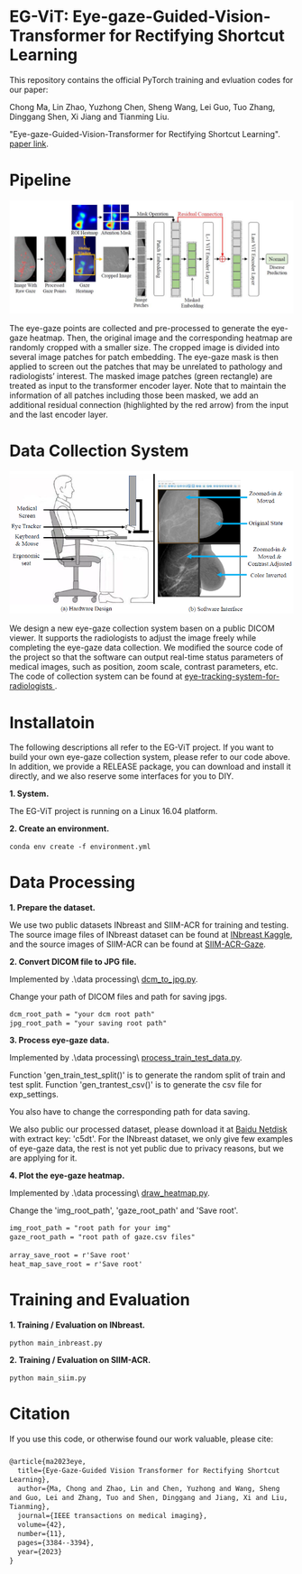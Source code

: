 # EG-ViT: Eye-gaze-Guided-Vision-Transformer for Rectifying Shortcut Learning


This repository contains the official PyTorch training and evluation codes for our paper:

Chong Ma, Lin Zhao, Yuzhong Chen, Sheng Wang, Lei Guo, Tuo Zhang, Dinggang Shen, Xi Jiang and Tianming Liu.

"Eye-gaze-Guided-Vision-Transformer for Rectifying Shortcut Learning". [paper link](https://ieeexplore.ieee.org/document/10155473).


# Pipeline

<div align="center">
    <img src="/res/pipeline.jpg">
</div>

The eye-gaze points are collected and pre-processed to generate the eye-gaze heatmap. Then, the original image and the corresponding heatmap are randomly cropped with a smaller size. The cropped image is divided into several image patches for patch embedding. The eye-gaze mask is then applied to screen out the patches that may be unrelated to pathology and radiologists’ interest. The masked image patches (green rectangle) are treated as input to the transformer encoder layer. Note that to maintain the information of all patches including those been masked, we add an additional residual connection (highlighted by the red arrow) from the input and the last encoder layer.


# Data Collection System

<div align="center">
    <img src="/res/overall.png">
</div>

We design a new eye-gaze collection system basen on a public DICOM viewer. It supports the radiologists to adjust the image freely while completing the eye-gaze data collection. We modified the source code of the project so that the software can output real-time status parameters of medical images, such as position, zoom scale, contrast parameters, etc. The code of collection system can be found at [eye-tracking-system-for-radiologists
](https://github.com/MoMarky/eye-tracking-system-for-radiologists/tree/main).


# Installatoin

The following descriptions all refer to the EG-ViT project. If you want to build your own eye-gaze collection system, please refer to our code above. In addition, we provide a RELEASE package, you can download and install it directly, and we also reserve some interfaces for you to DIY.


**1. System.**

The EG-ViT project is running on a Linux 16.04 platform. 

**2. Create an environment.**

`conda env create -f environment.yml`



# Data Processing

**1. Prepare the dataset.**

We use two public datasets INbreast and SIIM-ACR for training and testing. The source image files of INbreast dataset can be found at [INbreast Kaggle](https://www.kaggle.com/datasets/martholi/inbreast?resource=download), and the source images of SIIM-ACR can be found at [SIIM-ACR-Gaze](https://github.com/HazyResearch/observational).


**2. Convert DICOM file to JPG file.**

Implemented by .\data processing\ [dcm_to_jpg.py]().

Change your path of DICOM files and path for saving jpgs.

    dcm_root_path = "your dcm root path" 
    jpg_root_path = "your saving root path" 


**3. Process eye-gaze data.**

Implemented by .\data processing\ [process_train_test_data.py]().

Function 'gen_train_test_split()' is to generate the random split of train and test split. Function 'gen_trantest_csv()' is to generate the csv file for exp_settings. 

You also have to change the corresponding path for data saving.

We also public our processed dataset, please download it at [Baidu Netdisk](https://pan.baidu.com/s/1nLpWgE6mFOuc4gvWSylk9Q) with extract key: 'c5dt'. For the INbreast dataset, we only give few examples of eye-gaze data, the rest is not yet public due to privacy reasons, but we are applying for it.

**4. Plot the eye-gaze heatmap.**

Implemented by .\data processing\ [draw_heatmap.py]().

Change the 'img_root_path', 'gaze_root_path' and 'Save root'.

	img_root_path = "root path for your img"
    gaze_root_path = "root path of gaze.csv files"
    
    array_save_root = r'Save root'
    heat_map_save_root = r'Save root'

# Training and Evaluation

**1. Training / Evaluation on INbreast.**

`python main_inbreast.py`

**2. Training / Evaluation on SIIM-ACR.**

`python main_siim.py`


# Citation

If you use this code, or otherwise found our work valuable, please cite:

###
	@article{ma2023eye,
	  title={Eye-Gaze-Guided Vision Transformer for Rectifying Shortcut Learning},
	  author={Ma, Chong and Zhao, Lin and Chen, Yuzhong and Wang, Sheng and Guo, Lei and Zhang, Tuo and Shen, Dinggang and Jiang, Xi and Liu, Tianming},
	  journal={IEEE transactions on medical imaging},
	  volume={42},
	  number={11},
	  pages={3384--3394},
	  year={2023}
	}
